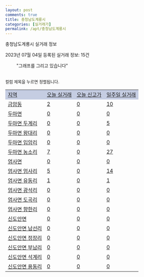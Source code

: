 ```yaml
---
layout: post
comments: true
title: 충청남도계룡시
categories: [실거래가]
permalink: /apt/충청남도계룡시
---
```


충청남도계룡시 실거래 정보

2023년 07월 04일 등록된 실거래 정보: 15건

<!--<script async src="https://pagead2.googlesyndication.com/pagead/js/adsbygoogle.js?client=ca-pub-3485438051770037"
 crossorigin="anonymous"></script>-->

<script type="text/javascript">
  google.charts.load('current', {'packages':['corechart']});
  google.charts.setOnLoadCallback(drawChart);

  function drawChart() {
    var data = google.visualization.arrayToDataTable([['거래일', '매매', '전월세', '전매'], ['21-01', 0, 1, 0], ['21-02', 0, 1, 0], ['21-03', 0, 1, 0], ['21-04', 0, 1, 0], ['21-05', 4, 0, 0], ['21-06', 1, 9, 0], ['21-07', 71, 65, 74], ['21-08', 55, 60, 45], ['21-09', 48, 29, 34], ['21-10', 56, 53, 16], ['21-11', 43, 112, 1], ['21-12', 29, 155, 4], ['22-01', 27, 84, 2], ['22-02', 30, 98, 6], ['22-03', 40, 112, 12], ['22-04', 28, 73, 6], ['22-05', 33, 63, 12], ['22-06', 26, 63, 18], ['22-07', 35, 61, 13], ['22-08', 28, 88, 31], ['22-09', 30, 103, 28], ['22-10', 18, 111, 23], ['22-11', 23, 111, 21], ['22-12', 28, 141, 6], ['23-01', 29, 76, 30], ['23-02', 41, 99, 61], ['23-03', 48, 213, 68], ['23-04', 46, 143, 38], ['23-05', 39, 103, 44], ['23-06', 43, 61, 45]]);

    var options = {
      title: '최근 1년간 유형별 거래량 추이',
      legend: { position: 'bottom' }
    };

    setTimeout(function() {
        var chart = new google.visualization.LineChart(document.getElementById('columnchart_material'));
        chart.draw(data, (options));
        document.getElementById('loading').style.display = 'none';
        var dayLabel = (new Date()).getDay();
        if (dayLabel < 2) {
            sorttable.innerSortFunction.apply(document.getElementById('week'), []);
            sorttable.innerSortFunction.apply(document.getElementById('week'), []);        
        }
        else {
            sorttable.innerSortFunction.apply(document.getElementById('today'), []);
            sorttable.innerSortFunction.apply(document.getElementById('today'), []);
        }
    }, 200);

  }
</script>

<div id="loading" style="z-index:20; display: block; margin-left: 35px">"그래프를 그리고 있습니다"</div>
<div id="columnchart_material" style="width: 95%; margin-left: -35px; display: block"></div>
<!--<div style="width: 95%; margin-left: -35px; display: block">
      <script async src="https://pagead2.googlesyndication.com/pagead/js/adsbygoogle.js?client=ca-pub-3485438051770037"
          crossorigin="anonymous"></script>
      <ins class="adsbygoogle"
          style="display:block"
          data-ad-format="fluid"
          data-ad-layout-key="-fb+5w+4e-db+86"
          data-ad-client="ca-pub-3485438051770037"
          data-ad-slot="1827090281"></ins>
      <script>
          (adsbygoogle = window.adsbygoogle || []).push({});
      </script>
</div>-->
<br>

<font size='small' style='font-size: small;'>컬럼 제목을 누르면 정렬됩니다.</font>
<table class="sortable">
  <tr style='background-color: rgba(114, 132, 186,0.4);'>
    <td id="region"><a href="#">지역</a></td>
    <td id="today"><a href="#">오늘 실거래</a></td>
    <td id="today_new"><a href="#">오늘 신고가</a></td>
    <td id="week"><a href="#">일주일 실거래</a></td>
  </tr>

  
  <tr class="item">
    <td><a href="충청남도계룡시금암동">금암동</a></td>
    <td><a href="충청남도계룡시금암동">2</a></td>
    <td><a href="충청남도계룡시금암동">0</a></td>
    <td><a href="충청남도계룡시금암동">10</a></td>
  </tr>
    

  <tr class="item">
    <td><a href="충청남도계룡시두마면">두마면</a></td>
    <td><a href="충청남도계룡시두마면">0</a></td>
    <td><a href="충청남도계룡시두마면">0</a></td>
    <td><a href="충청남도계룡시두마면">0</a></td>
  </tr>
    

  <tr class="item">
    <td><a href="충청남도계룡시두마면두계리">두마면 두계리</a></td>
    <td><a href="충청남도계룡시두마면두계리">0</a></td>
    <td><a href="충청남도계룡시두마면두계리">0</a></td>
    <td><a href="충청남도계룡시두마면두계리">5</a></td>
  </tr>
    

  <tr class="item">
    <td><a href="충청남도계룡시두마면왕대리">두마면 왕대리</a></td>
    <td><a href="충청남도계룡시두마면왕대리">0</a></td>
    <td><a href="충청남도계룡시두마면왕대리">0</a></td>
    <td><a href="충청남도계룡시두마면왕대리">0</a></td>
  </tr>
    

  <tr class="item">
    <td><a href="충청남도계룡시두마면입암리">두마면 입암리</a></td>
    <td><a href="충청남도계룡시두마면입암리">0</a></td>
    <td><a href="충청남도계룡시두마면입암리">0</a></td>
    <td><a href="충청남도계룡시두마면입암리">0</a></td>
  </tr>
    

  <tr class="item">
    <td><a href="충청남도계룡시두마면농소리">두마면 농소리</a></td>
    <td><a href="충청남도계룡시두마면농소리">7</a></td>
    <td><a href="충청남도계룡시두마면농소리">0</a></td>
    <td><a href="충청남도계룡시두마면농소리">27</a></td>
  </tr>
    

  <tr class="item">
    <td><a href="충청남도계룡시엄사면">엄사면</a></td>
    <td><a href="충청남도계룡시엄사면">0</a></td>
    <td><a href="충청남도계룡시엄사면">0</a></td>
    <td><a href="충청남도계룡시엄사면">0</a></td>
  </tr>
    

  <tr class="item">
    <td><a href="충청남도계룡시엄사면엄사리">엄사면 엄사리</a></td>
    <td><a href="충청남도계룡시엄사면엄사리">5</a></td>
    <td><a href="충청남도계룡시엄사면엄사리">0</a></td>
    <td><a href="충청남도계룡시엄사면엄사리">14</a></td>
  </tr>
    

  <tr class="item">
    <td><a href="충청남도계룡시엄사면유동리">엄사면 유동리</a></td>
    <td><a href="충청남도계룡시엄사면유동리">1</a></td>
    <td><a href="충청남도계룡시엄사면유동리">0</a></td>
    <td><a href="충청남도계룡시엄사면유동리">1</a></td>
  </tr>
    

  <tr class="item">
    <td><a href="충청남도계룡시엄사면광석리">엄사면 광석리</a></td>
    <td><a href="충청남도계룡시엄사면광석리">0</a></td>
    <td><a href="충청남도계룡시엄사면광석리">0</a></td>
    <td><a href="충청남도계룡시엄사면광석리">0</a></td>
  </tr>
    

  <tr class="item">
    <td><a href="충청남도계룡시엄사면도곡리">엄사면 도곡리</a></td>
    <td><a href="충청남도계룡시엄사면도곡리">0</a></td>
    <td><a href="충청남도계룡시엄사면도곡리">0</a></td>
    <td><a href="충청남도계룡시엄사면도곡리">0</a></td>
  </tr>
    

  <tr class="item">
    <td><a href="충청남도계룡시엄사면향한리">엄사면 향한리</a></td>
    <td><a href="충청남도계룡시엄사면향한리">0</a></td>
    <td><a href="충청남도계룡시엄사면향한리">0</a></td>
    <td><a href="충청남도계룡시엄사면향한리">0</a></td>
  </tr>
    

  <tr class="item">
    <td><a href="충청남도계룡시신도안면">신도안면</a></td>
    <td><a href="충청남도계룡시신도안면">0</a></td>
    <td><a href="충청남도계룡시신도안면">0</a></td>
    <td><a href="충청남도계룡시신도안면">0</a></td>
  </tr>
    

  <tr class="item">
    <td><a href="충청남도계룡시신도안면남선리">신도안면 남선리</a></td>
    <td><a href="충청남도계룡시신도안면남선리">0</a></td>
    <td><a href="충청남도계룡시신도안면남선리">0</a></td>
    <td><a href="충청남도계룡시신도안면남선리">0</a></td>
  </tr>
    

  <tr class="item">
    <td><a href="충청남도계룡시신도안면정장리">신도안면 정장리</a></td>
    <td><a href="충청남도계룡시신도안면정장리">0</a></td>
    <td><a href="충청남도계룡시신도안면정장리">0</a></td>
    <td><a href="충청남도계룡시신도안면정장리">0</a></td>
  </tr>
    

  <tr class="item">
    <td><a href="충청남도계룡시신도안면부남리">신도안면 부남리</a></td>
    <td><a href="충청남도계룡시신도안면부남리">0</a></td>
    <td><a href="충청남도계룡시신도안면부남리">0</a></td>
    <td><a href="충청남도계룡시신도안면부남리">0</a></td>
  </tr>
    

  <tr class="item">
    <td><a href="충청남도계룡시신도안면석계리">신도안면 석계리</a></td>
    <td><a href="충청남도계룡시신도안면석계리">0</a></td>
    <td><a href="충청남도계룡시신도안면석계리">0</a></td>
    <td><a href="충청남도계룡시신도안면석계리">0</a></td>
  </tr>
    

  <tr class="item">
    <td><a href="충청남도계룡시신도안면용동리">신도안면 용동리</a></td>
    <td><a href="충청남도계룡시신도안면용동리">0</a></td>
    <td><a href="충청남도계룡시신도안면용동리">0</a></td>
    <td><a href="충청남도계룡시신도안면용동리">0</a></td>
  </tr>
    


</table>


    
